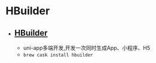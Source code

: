 # HBuilder
- [HBuilder](https://www.dcloud.io/)
  - 
  - uni-app多端开发,开发一次同时生成App、小程序、H5
  - `brew cask install hbuilder`

